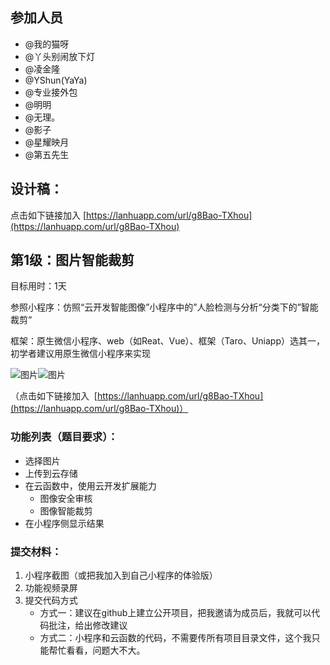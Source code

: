 

## 参加人员
* @我的猫呀 
* @丫头别闹放下灯 
* @凌金隆 
* @YShun(YaYa) 
* @专业接外包
*  @明明
* @无理。
* @影子
*  @星耀映月
* @第五先生
## 设计稿：
点击如下链接加入  [https://lanhuapp.com/url/g8Bao-TXhou](https://lanhuapp.com/url/g8Bao-TXhou)

## 第1级：图片智能裁剪
目标用时：1天

参照小程序：仿照“云开发智能图像”小程序中的”人脸检测与分析“分类下的”智能裁剪“

框架：原生微信小程序、web（如Reat、Vue）、框架（Taro、Uniapp）选其一，初学者建议用原生微信小程序来实现

![图片](https://uploader.shimo.im/f/Nnazi1PJb5EF87ER.png!thumbnail)![图片](https://uploader.shimo.im/f/LBnVl0wgfT4pPVKx.png!thumbnail)

（点击如下链接加入  [https://lanhuapp.com/url/g8Bao-TXhou](https://lanhuapp.com/url/g8Bao-TXhou)）



### 功能列表（题目要求）：
* 选择图片
* 上传到云存储
* 在云函数中，使用云开发扩展能力
  * 图像安全审核
  * 图像智能裁剪
* 在小程序侧显示结果

### 提交材料：

1. 小程序截图（或把我加入到自己小程序的体验版）
2. 功能视频录屏
3. 提交代码方式
   * 方式一：建议在github上建立公开项目，把我邀请为成员后，我就可以代码批注，给出修改建议
   * 方式二：小程序和云函数的代码，不需要传所有项目目录文件，这个我只能帮忙看看，问题大不大。



